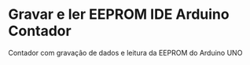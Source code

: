 # Gravar e ler EEPROM IDE Arduino Contador
 Contador com gravação de dados e leitura da EEPROM do Arduino UNO
